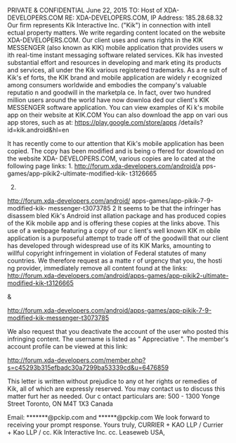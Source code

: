 PRIVATE & CONFIDENTIAL
June 22, 2015
TO: Host of XDA-DEVELOPERS.COM
RE: XDA-DEVELOPERS.COM, IP Address: 185.28.68.32
Our firm represents Kik Interactive Inc. ("Kik")
in connection with intell
ectual property matters.
We write regarding content located on
the website XDA-DEVELOPERS.COM.
Our client uses and owns rights in the
KIK MESSENGER (also known as KIK) mobile
application that provides users w
ith real-time instant messaging software related services. Kik
has invested substantial effort and resources
in developing and mark
eting its products and
services, all under the Kik various
registered trademarks. As a re
sult of Kik's ef
forts, the KIK
brand and mobile application are widely r
ecognized among consumers worldwide and embodies
the company's valuable reputatio
n and goodwill in the marketpla
ce. In fact, over two hundred
million users around the world have now downloa
ded our client's KIK MESSENGER software
application. You can view examples of Ki
k's mobile app on their website at KIK.COM
 You
can also download the app on vari
ous app stores, such as at:
https://play.google.com/store/apps
/details?id=kik.android&hl=en

It has recently come to our attention that Kik's
mobile application has been copied. The copy
has been modified and is being o
ffered for download on the website XDA-
DEVELOPERS.COM, various copies are lo
cated at the following page links:
1.
http://forum.xda-developers.com/android/a
pps-games/app-pikik2-ultimate-modified-kik-
t3126665

2.
http://forum.xda-developers.com/android/
apps-games/app-pikik-7-9-modified-kik-
messenger-t3073785
2
It seems to be that the infringer has disassem
bled Kik's Android inst
allation package and has
produced copies of the Kik mobile app and is
offering these copies
at the links above.
This use of a webpage featuring a copy of our c
lient's well known KIK m
obile application is a
purposeful attempt to trade off of the goodwill that
our client has developed through widespread
use of its KIK Marks,
amounting to willful
copyright infringement
in violation of Federal
statutes of many countries.
We therefore request as a matte
r of urgency that you, the hosti
ng provider, immediately remove
all content found at the links:
http://forum.xda-developers.com/android/apps-games/app-pikik2-ultimate-modified-kik-t3126665

&

http://forum.xda-developers.com/android/apps-games/app-pikik-7-9-modified-kik-messenger-t3073785

We also request that you deactivate the account of the user who posted
this infringing content.
The username is listed as "
Appreciative
". The member's account profile can be viewed at this link:

http://forum.xda-developers.com/member.php?s=c45293b315efbadc30a7299ba53339cd&u=6476859

This letter is written without prejudice to any ot
her rights or remedies of Kik, all of which are
expressly reserved.
You may contact us to discuss this matter furt
her as needed. Our c
ontact particulars are:
500 - 1300 Yonge Street
Toronto, ON M4T 1X3
Canada

Email:
*******@pckip.com
and
******@pckip.com
We look forward to receiving your prompt response.
Yours truly,
CURRIER + KAO LLP
/
Currier + Kao LLP
/
cc. Kik Interactive Inc.
cc. Leaseweb USA,
